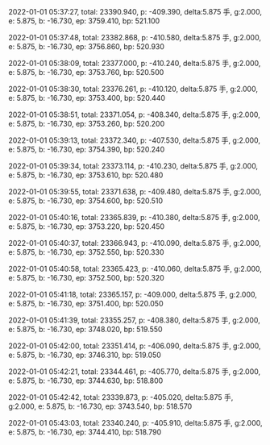 2022-01-01 05:37:27, total: 23390.940, p: -409.390, delta:5.875 手, g:2.000, e: 5.875, b: -16.730, ep: 3759.410, bp: 521.100

2022-01-01 05:37:48, total: 23382.868, p: -410.580, delta:5.875 手, g:2.000, e: 5.875, b: -16.730, ep: 3756.860, bp: 520.930

2022-01-01 05:38:09, total: 23377.000, p: -410.240, delta:5.875 手, g:2.000, e: 5.875, b: -16.730, ep: 3753.760, bp: 520.500

2022-01-01 05:38:30, total: 23376.261, p: -410.120, delta:5.875 手, g:2.000, e: 5.875, b: -16.730, ep: 3753.400, bp: 520.440

2022-01-01 05:38:51, total: 23371.054, p: -408.340, delta:5.875 手, g:2.000, e: 5.875, b: -16.730, ep: 3753.260, bp: 520.200

2022-01-01 05:39:13, total: 23372.340, p: -407.530, delta:5.875 手, g:2.000, e: 5.875, b: -16.730, ep: 3754.390, bp: 520.240

2022-01-01 05:39:34, total: 23373.114, p: -410.230, delta:5.875 手, g:2.000, e: 5.875, b: -16.730, ep: 3753.610, bp: 520.480

2022-01-01 05:39:55, total: 23371.638, p: -409.480, delta:5.875 手, g:2.000, e: 5.875, b: -16.730, ep: 3754.600, bp: 520.510

2022-01-01 05:40:16, total: 23365.839, p: -410.380, delta:5.875 手, g:2.000, e: 5.875, b: -16.730, ep: 3753.220, bp: 520.450

2022-01-01 05:40:37, total: 23366.943, p: -410.090, delta:5.875 手, g:2.000, e: 5.875, b: -16.730, ep: 3752.550, bp: 520.330

2022-01-01 05:40:58, total: 23365.423, p: -410.060, delta:5.875 手, g:2.000, e: 5.875, b: -16.730, ep: 3752.500, bp: 520.320

2022-01-01 05:41:18, total: 23365.157, p: -409.000, delta:5.875 手, g:2.000, e: 5.875, b: -16.730, ep: 3751.400, bp: 520.050

2022-01-01 05:41:39, total: 23355.257, p: -408.380, delta:5.875 手, g:2.000, e: 5.875, b: -16.730, ep: 3748.020, bp: 519.550

2022-01-01 05:42:00, total: 23351.414, p: -406.090, delta:5.875 手, g:2.000, e: 5.875, b: -16.730, ep: 3746.310, bp: 519.050

2022-01-01 05:42:21, total: 23344.461, p: -405.770, delta:5.875 手, g:2.000, e: 5.875, b: -16.730, ep: 3744.630, bp: 518.800

2022-01-01 05:42:42, total: 23339.873, p: -405.020, delta:5.875 手, g:2.000, e: 5.875, b: -16.730, ep: 3743.540, bp: 518.570

2022-01-01 05:43:03, total: 23340.240, p: -405.910, delta:5.875 手, g:2.000, e: 5.875, b: -16.730, ep: 3744.410, bp: 518.790